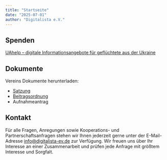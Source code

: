 ```yaml
---
title: "Startseite"
date: "2025-07-01"
author: "Digitalista e.V."
---
```

  
## Spenden

[UAhelp – digitale Informationsangebote für geflüchtete aus der Ukraine](https://www.betterplace.org/de/projects/118066?utm_campaign=user_share&utm_medium=ppp_sticky&utm_source=Link)

## Dokumente

Vereins Dokumente herunterladen:

- [Satzung]({{github_dev_path}}/documents/Satzung-2022-08-23.pdf)
- [Beitragsordnung]({{github_dev_path}}/documents/Beitragsordnung-Digitalista-e.V.-2023-02-13.pdf)
- Aufnahmeantrag

## Kontakt

Für alle Fragen, Anregungen sowie Kooperations- und Partnerschaftsanfragen stehen wir Ihnen jederzeit gerne unter der E-Mail-Adresse info@digitalista-ev.de zur Verfügung. Wir freuen uns über Ihr Interesse an einer Zusammenarbeit und prüfen jede Anfrage mit größtem Interesse und Sorgfalt.
